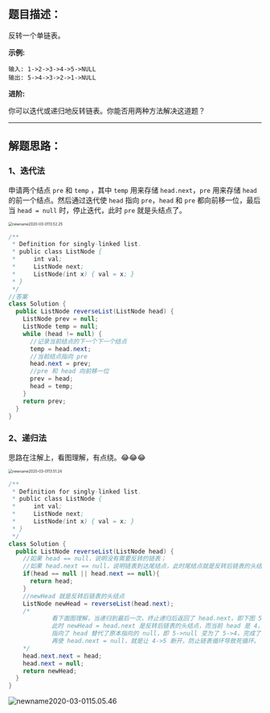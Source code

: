 ## 题目描述：

反转一个单链表。

**示例:**

```
输入: 1->2->3->4->5->NULL
输出: 5->4->3->2->1->NULL
```

**进阶:**

你可以迭代或递归地反转链表。你能否用两种方法解决这道题？

----

## 解题思路：

### 1、迭代法

申请两个结点 `pre` 和 `temp` ，其中 `temp` 用来存储 `head.next`，`pre` 用来存储 `head` 的前一个结点。然后通过迭代使 `head` 指向 `pre`，`head` 和 `pre` 都向前移一位，最后当 `head = null` 时，停止迭代，此时 `pre` 就是头结点了。

<img src="https://tva1.sinaimg.cn/large/00831rSTly1gcedtj8ajgj30pc04uq3c.jpg" alt="newname2020-03-0113.52.25" style="zoom: 50%;" />

```java
/**
 * Definition for singly-linked list.
 * public class ListNode {
 *     int val;
 *     ListNode next;
 *     ListNode(int x) { val = x; }
 * }
 */
//答案
class Solution {
  public ListNode reverseList(ListNode head) {
    ListNode prev = null;
    ListNode temp = null;
    while (head != null) {
      //记录当前结点的下一个下一个结点
      temp = head.next;
      //当前结点指向 pre
      head.next = prev;
      //pre 和 head 向前移一位
      prev = head;
      head = temp;
    }
    return prev;
  }
}
```



### 2、递归法

思路在注解上，看图理解，有点绕。😂😂😂

<img src="https://tva1.sinaimg.cn/large/00831rSTly1gcedsdi9oxj30pg0543yy.jpg" alt="newname2020-03-0113.51.24" style="zoom:50%;" />

```java
/**
 * Definition for singly-linked list.
 * public class ListNode {
 *     int val;
 *     ListNode next;
 *     ListNode(int x) { val = x; }
 * }
 */
class Solution {
  public ListNode reverseList(ListNode head) {
    //如果 head == null，说明没有需要反转的链表；
    //如果 head.next == null，说明链表到达尾结点，此时尾结点就是反转后链表的头结点。
    if(head == null || head.next == null){
      return head; 
    }
    //newHead 就是反转后链表的头结点
    ListNode newHead = reverseList(head.next);
    /*
    		看下面图理解，当递归到最后一次，终止递归后返回了 head.next，即下图 5 ，
    		此时 newHead = head.next 是反转后链表的头结点，而当前 head 是 4，所以 head.next.next
    		指向了 head 替代了原本指向的 null，即 5->null 变为了 5->4，完成了链表的反转，
    		再使 head.next = null，就是让 4->5 断开，防止链表循环导致死循环。
    */
    head.next.next = head;
    head.next = null;
    return newHead;
  }
}
```

![newname2020-03-0115.05.46](https://tva1.sinaimg.cn/large/00831rSTly1gcefxnh9xnj31mn0u0472.jpg)



